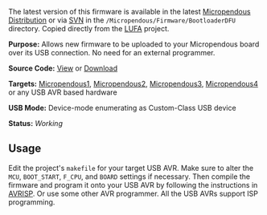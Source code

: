 The latest version of this firmware is available in the latest [Micropendous Distribution](http://code.google.com/p/micropendous/downloads/list) or via [SVN](http://code.google.com/p/micropendous/source/checkout) in the `/Micropendous/Firmware/BootloaderDFU` directory.  Copied directly from the [LUFA](http://www.fourwalledcubicle.com/LUFA.php) project.

**Purpose:** Allows new firmware to be uploaded to your Micropendous board over its USB connection.  No need for an external programmer.

**Source Code:** [View](http://code.google.com/p/micropendous/source/browse/trunk/Micropendous/Firmware/BootloaderDFU) or [Download](http://www.Micropendous.org/Distribution)

**Targets:** [Micropendous1](Micropendous1.md), [Micropendous2](Micropendous2.md), [Micropendous3](Micropendous3.md), [Micropendous4](Micropendous4.md) or any USB AVR based hardware

**USB Mode:** Device-mode enumerating as Custom-Class USB device

**Status:** _Working_


## Usage ##

Edit the project's `makefile` for your target USB AVR.  Make sure to alter the `MCU`, `BOOT_START`, `F_CPU`, and `BOARD` settings if necessary.  Then compile the firmware and program it onto your USB AVR by following the instructions in [AVRISP](AVRISP.md).  Or use some other AVR programmer.  All the USB AVRs support ISP programming.